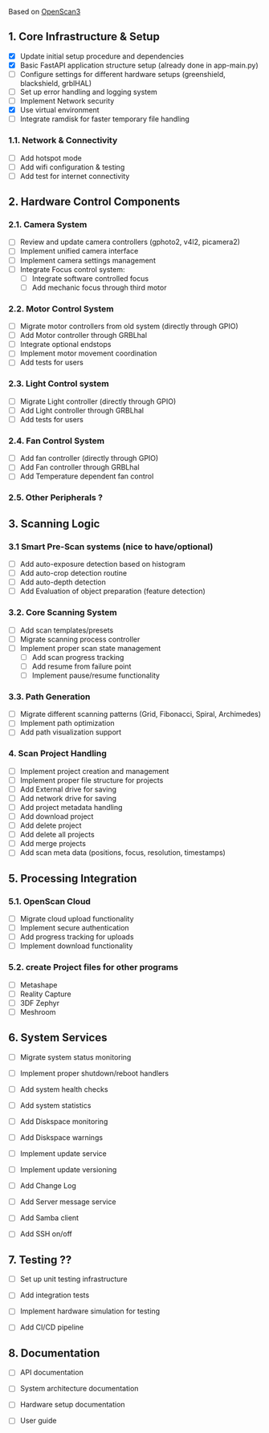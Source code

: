 Based on [OpenScan3](https://github.com/OpenScan-org/OpenScan3)

## 1. Core Infrastructure & Setup

- [x] Update initial setup procedure and dependencies
- [x] Basic FastAPI application structure setup (already done in app-main.py)
- [ ] Configure settings for different hardware setups (greenshield, blackshield, grblHAL)
- [ ] Set up error handling and logging system
- [ ] Implement Network security
- [x] Use virtual environment
- [ ] Integrate ramdisk for faster temporary file handling

### 1.1. Network & Connectivity
- [ ] Add hotspot mode
- [ ] Add wifi configuration & testing
- [ ] Add test for internet connectivity

## 2. Hardware Control Components

### 2.1. Camera System 

- [ ] Review and update camera controllers (gphoto2, v4l2, picamera2)
- [ ] Implement unified camera interface
- [ ] Implement camera settings management
- [ ] Integrate Focus control system:
  - [ ] Integrate software controlled focus
  - [ ] Add mechanic focus through third motor

### 2.2. Motor Control System

- [ ] Migrate motor controllers from old system (directly through GPIO)
- [ ] Add Motor controller through GRBLhal
- [ ] Integrate optional endstops
- [ ] Implement motor movement coordination
- [ ] Add tests for users

### 2.3. Light Control system

- [ ] Migrate Light controller (directly through GPIO)
- [ ] Add Light controller through GRBLhal
- [ ] Add tests for users

### 2.4. Fan Control System
- [ ] Add fan controller (directly through GPIO)
- [ ] Add Fan controller through GRBLhal
- [ ] Add Temperature dependent fan control

### 2.5. Other Peripherals ?

## 3. Scanning Logic

### 3.1 Smart Pre-Scan systems (nice to have/optional)

- [ ] Add auto-exposure detection based on histogram
- [ ] Add auto-crop detection routine
- [ ] Add auto-depth detection
- [ ] Add Evaluation of object preparation (feature detection)

### 3.2. Core Scanning System

- [ ] Add scan templates/presets
- [ ] Migrate scanning process controller
- [ ] Implement proper scan state management
  - [ ] Add scan progress tracking
  - [ ] Add resume from failure point
  - [ ] Implement pause/resume functionality

### 3.3. Path Generation

- [ ] Migrate different scanning patterns (Grid, Fibonacci, Spiral, Archimedes)
- [ ] Implement path optimization
- [ ] Add path visualization support

### 4. Scan Project Handling

- [ ] Implement project creation and management
- [ ] Implement proper file structure for projects
- [ ] Add External drive for saving
- [ ] Add network drive for saving
- [ ] Add project metadata handling
- [ ] Add download project
- [ ] Add delete project
- [ ] Add delete all projects
- [ ] Add merge projects
- [ ] Add scan meta data (positions, focus, resolution, timestamps)

## 5. Processing Integration

### 5.1. OpenScan Cloud

- [ ] Migrate cloud upload functionality
- [ ] Implement secure authentication
- [ ] Add progress tracking for uploads
- [ ] Implement download functionality

### 5.2. create Project files for other programs
- [ ] Metashape
- [ ] Reality Capture
- [ ] 3DF Zephyr
- [ ] Meshroom

## 6. System Services

- [ ] Migrate system status monitoring
- [ ] Implement proper shutdown/reboot handlers
- [ ] Add system health checks
- [ ] Add system statistics
- [ ] Add Diskspace monitoring
- [ ] Add Diskspace warnings
- [ ] Implement update service
- [ ] Implement update versioning
- [ ] Add Change Log
- [ ] Add Server message service
- [ ] Add Samba client
- [ ] Add SSH on/off


## 7. Testing ??
- [ ] Set up unit testing infrastructure
- [ ] Add integration tests
- [ ] Implement hardware simulation for testing
- [ ] Add CI/CD pipeline


## 8. Documentation

- [ ] API documentation
- [ ] System architecture documentation
- [ ] Hardware setup documentation
- [ ] User guide

